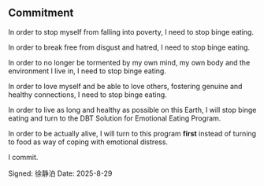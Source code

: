 ## Commitment
In order to stop myself from falling into poverty, I need to stop binge eating. 

In order to break free from disgust and hatred, I need to stop binge eating. 

In order to no longer be tormented by my own mind, my own body and the environment I live in, I need to stop binge eating. 

In order to love myself and be able to love others, fostering genuine and healthy connections, I need to stop binge eating. 

In order to live as long and healthy as possible on this Earth, I will stop binge eating and turn to the DBT Solution for Emotional Eating Program.

In order to be actually alive, I will turn to this program **first** instead of turning to food as way of coping with emotional distress.

I commit.

Signed: 徐静泊   Date: 2025-8-29
